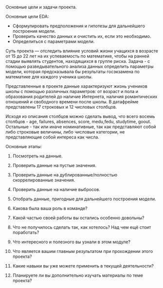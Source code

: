 
Основные цели и задачи проекта.


Основные цели EDA:

- Сформулировать предположения и гипотезы для дальнейшего построения модели.
- Проверить качество данных и очистить их, если это необходимо.
- Определиться с параметрами модели.

Суть проекта — отследить влияние условий жизни учащихся в возрасте от 15 до 22 лет на их успеваемость по математике, чтобы на ранней стадии выявлять студентов, находящихся в группе риска.
Задача - с помощью разведывательного анализа данных определить параметры модели, которая предсказывала бы результаты госэкзамена по математике для каждого ученика школы.

Представленные в проекте данные характеризуют жизнь учеников школы с помощью различных параметров: от возраст и пола и образования родителей до наличие Интернета, 
наличия романтических отношений и свободного времени после школы.
В датафрейме представлены 17 строковых и 12 числовых столбцов.

Исходя из описания столбцов можно сделать вывод, что всего восемь столбцов - age, failures, absences, score, medu,fedu, studytime, goout. 
Остальные - так или иначе номинативные, так как представляют собой либо строковые величины, либо числовые категории, не представляющие собой интереса как числа.


Основные этапы:

1. Посмотреть на данные.
2. Проверить данные на пустые значения.
3. Проверить данные на дублированные/полностью скоррелированные значения.
4. Проверить данные на наличие выбросов.
5. Отобрать данные, пригодные для дальнейшего построения модели.


1. Какова была ваша роль в команде?
2. Какой частью своей работы вы остались особенно довольны?
3. Что не получилось сделать так, как хотелось? Над чем ещё стоит поработать?
4. Что интересного и полезного вы узнали в этом модуле?
5. Что является вашим главным результатом при прохождении этого проекта?
6. Какие навыки вы уже можете применить в текущей деятельности?
7. Планируете ли вы дополнительно изучать материалы по теме проекта?